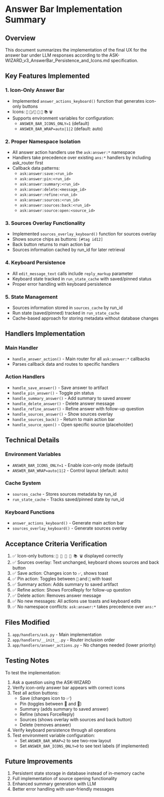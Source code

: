 # Answer Bar Implementation Summary

## Overview
This document summarizes the implementation of the final UX for the answer bar under LLM responses according to the ASK-WIZARD_v3_AnswerBar_Persistence_and_Icons.md specification.

## Key Features Implemented

### 1. Icon-Only Answer Bar
- Implemented `answer_actions_keyboard()` function that generates icon-only buttons
- Icons: `💾` `📌/📍` `🧾` `🔁` `📚` `🗑`
- Supports environment variables for configuration:
  - `ANSWER_BAR_ICONS_ONLY=1` (default)
  - `ANSWER_BAR_WRAP=auto|1|2` (default: auto)

### 2. Proper Namespace Isolation
- All answer action handlers use the `ask:answer:*` namespace
- Handlers take precedence over existing `ans:*` handlers by including ask_router first
- Callback data patterns:
  - `ask:answer:save:<run_id>`
  - `ask:answer:pin:<run_id>`
  - `ask:answer:summary:<run_id>`
  - `ask:answer:delete:<message_id>`
  - `ask:answer:refine:<run_id>`
  - `ask:answer:sources:<run_id>`
  - `ask:answer:sources:back:<run_id>`
  - `ask:answer:source:open:<source_id>`

### 3. Sources Overlay Functionality
- Implemented `sources_overlay_keyboard()` function for sources overlay
- Shows source chips as buttons: `[#tag id12]`
- Back button returns to main action bar
- Sources information cached by run_id for later retrieval

### 4. Keyboard Persistence
- All `edit_message_text` calls include `reply_markup` parameter
- Keyboard state tracked in `run_state_cache` with saved/pinned status
- Proper error handling with keyboard persistence

### 5. State Management
- Sources information stored in `sources_cache` by run_id
- Run state (saved/pinned) tracked in `run_state_cache`
- Cache-based approach for storing metadata without database changes

## Handlers Implementation

### Main Handler
- `handle_answer_action()` - Main router for all `ask:answer:*` callbacks
- Parses callback data and routes to specific handlers

### Action Handlers
- `handle_save_answer()` - Save answer to artifact
- `handle_pin_answer()` - Toggle pin status
- `handle_summary_answer()` - Add summary to saved answer
- `handle_delete_answer()` - Delete answer message
- `handle_refine_answer()` - Refine answer with follow-up question
- `handle_sources_answer()` - Show sources overlay
- `handle_sources_back()` - Return to main action bar
- `handle_source_open()` - Open specific source (placeholder)

## Technical Details

### Environment Variables
- `ANSWER_BAR_ICONS_ONLY=1` - Enable icon-only mode (default)
- `ANSWER_BAR_WRAP=auto|1|2` - Control layout (default: auto)

### Cache System
- `sources_cache` - Stores sources metadata by run_id
- `run_state_cache` - Tracks saved/pinned state by run_id

### Keyboard Functions
- `answer_actions_keyboard()` - Generate main action bar
- `sources_overlay_keyboard()` - Generate sources overlay

## Acceptance Criteria Verification

1. ✅ Icon-only buttons: `💾 📌 🧾 🔁 📚 🗑` displayed correctly
2. ✅ Sources overlay: Text unchanged, keyboard shows sources and back button
3. ✅ Save action: Changes icon to `✅`, shows toast
4. ✅ Pin action: Toggles between `📌` and `📍` with toast
5. ✅ Summary action: Adds summary to saved artifact
6. ✅ Refine action: Shows ForceReply for follow-up question
7. ✅ Delete action: Removes answer message
8. ✅ No new messages: All actions use toasts and keyboard edits
9. ✅ No namespace conflicts: `ask:answer:*` takes precedence over `ans:*`

## Files Modified

1. `app/handlers/ask.py` - Main implementation
2. `app/handlers/__init__.py` - Router inclusion order
3. `app/handlers/answer_actions.py` - No changes needed (lower priority)

## Testing Notes

To test the implementation:
1. Ask a question using the ASK-WIZARD
2. Verify icon-only answer bar appears with correct icons
3. Test all action buttons:
   - Save (changes icon to ✅)
   - Pin (toggles between 📌 and 📍)
   - Summary (adds summary to saved answer)
   - Refine (shows ForceReply)
   - Sources (shows overlay with sources and back button)
   - Delete (removes answer)
4. Verify keyboard persistence through all operations
5. Test environment variable configuration:
   - Set `ANSWER_BAR_WRAP=2` to see two-row layout
   - Set `ANSWER_BAR_ICONS_ONLY=0` to see text labels (if implemented)

## Future Improvements

1. Persistent state storage in database instead of in-memory cache
2. Full implementation of source opening functionality
3. Enhanced summary generation with LLM
4. Better error handling with user-friendly messages